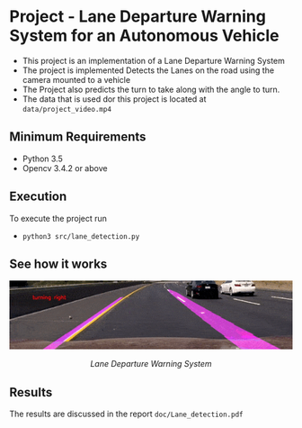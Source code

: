 # Project - Lane Departure Warning System for an Autonomous Vehicle

* This project is an implementation of a Lane Departure Warning System
* The project is implemented Detects the Lanes on the road using the camera mounted to a vehicle
* The Project also predicts the turn to take along with the angle to turn.
* The data that is used dor this project is located at `data/project_video.mp4`

## Minimum Requirements
* Python 3.5
* Opencv 3.4.2 or above

## Execution
To execute the project run
* `python3 src/lane_detection.py`

## See how it works

<p align="center">
<img src="images/late_detect.gif" alt="lane" width="640">
</p>
<p align="center">
<em>Lane Departure Warning System</em>
</p>


## Results
The results are discussed in the report `doc/Lane_detection.pdf`

